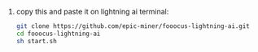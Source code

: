 
1. copy this and paste it on lightning ai terminal:
    ```sh
    git clone https://github.com/epic-miner/fooocus-lightning-ai.git
    cd fooocus-lightning-ai
    sh start.sh
    ```
